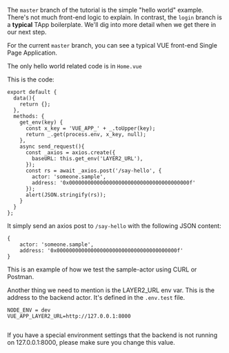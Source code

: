 The `master` branch of the tutorial is the simple "hello world" example. There's not much front-end logic to explain. In contrast, the `login` branch is a  **typical** TApp boilerplate. We'll dig into more detail when we get there in our next step.

For the current `master` branch, you can see a typical VUE front-end Single Page Application. 

The only hello world related code is in `Home.vue`

This is the code:

````
export default {
  data(){
    return {};
  },
  methods: {
    get_env(key) {
      const x_key = 'VUE_APP_' + _.toUpper(key);
      return _.get(process.env, x_key, null);
    },
    async send_request(){
      const _axios = axios.create({
        baseURL: this.get_env('LAYER2_URL'),
      });
      const rs = await _axios.post('/say-hello', {
        actor: 'someone.sample',
        address: '0x000000000000000000000000000000000000000f'
      });
      alert(JSON.stringify(rs));
    }
  }
};
````

It simply send an axios post to `/say-hello` with the following JSON content:

````
{
    actor: 'someone.sample',
    address: '0x000000000000000000000000000000000000000f'
}
````

This is an example of how we test the sample-actor using CURL or Postman.

Another thing we need to mention is the LAYER2_URL env var. This is the address to the backend actor. It's defined in the `.env.test` file.

````
NODE_ENV = dev
VUE_APP_LAYER2_URL=http://127.0.0.1:8000


````

If you have a special environment settings that the backend is not running on 127.0.0.1:8000, please make sure you change this value. 
